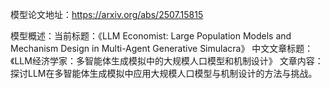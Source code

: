 模型论文地址：https://arxiv.org/abs/2507.15815

模型概述：当前标题：《LLM Economist: Large Population Models and Mechanism Design in Multi-Agent Generative Simulacra》
中文文章标题：《LLM经济学家：多智能体生成模拟中的大规模人口模型和机制设计》
文章内容：探讨LLM在多智能体生成模拟中应用大规模人口模型与机制设计的方法与挑战。
